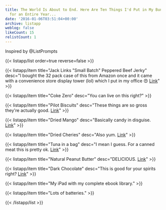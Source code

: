 ```yaml
---
title: The World Is About to End. Here Are Ten Things I'd Put in My Bunker to Survive
  for an Entire Year...
date: '2016-01-06T03:51:04+00:00'
archive: listapp
weblog: false
likeCount: 15
relistCount: 1
---
```


Inspired by @ListPrompts

<!--more-->

{{< listapp/list order=true reverse=false >}}

   {{< listapp/item title="Jack Links \"Small Batch\" Peppered Beef Jerky"
      desc="I bought the 32 pack case of this from Amazon once and it came with a convenience store display tower (lol) which I put in my office 😍 [Link](http://www.amazon.com/gp/aw/d/B00S1L9LOQ/ref=mp_s_a_1_2?qid=1452051301&sar=8-2&pi=SX200_QL40&keywords=jack+links+small+batch+peppered&dpPl=1&dpID=41BBkOh3XqL&ref=plSrch)" >}}

   {{< listapp/item title="Coke Zero"
      desc="You can live on this right?" >}}

   {{< listapp/item title="Pilot Biscuits"
      desc="These things are so gross they're actually good. [Link](http://www.amazon.com/gp/aw/d/B005IPV10A/ref=mp_s_a_1_2?qid=1452051614&sr=8-2&pi=SY200_QL40&keywords=Pilot+biscuits&dpPl=1&dpID=51bGoRi8MvL&ref=plSrch)" >}}

   {{< listapp/item title="Dried Mango"
      desc="Basically candy in disguise. [Link](http://www.amazon.com/gp/aw/d/B000Q5NSAS/ref=mp_s_a_1_1?qid=1452051686&sr=8-1&pi=SY200_QL40&keywords=dried+mango&dpPl=1&dpID=51V0vGRrNHL&ref=plSrch)" >}}

   {{< listapp/item title="Dried Cheries"
      desc="Also yum. [Link](http://www.amazon.com/gp/aw/d/B004CSGRS0/ref=mp_s_a_1_2?qid=1452051762&sr=8-2&pi=SY200_QL40&keywords=dried+cherries&dpPl=1&dpID=51Ro34veqpL&ref=plSrch)" >}}

   {{< listapp/item title="Tuna in a bag"
      desc="I mean I guess. For a canned meat this is pretty ok. [Link](http://www.amazon.com/gp/aw/d/B009PO5II6/ref=mp_s_a_1_1?qid=1452051879&sr=8-1&pi=SY200_QL40&keywords=Tuna+white+pouch&dpPl=1&dpID=61JI-LoRsZL&ref=plSrch)" >}}

   {{< listapp/item title="Natural Peanut Butter"
      desc="DELICIOUS. [Link](http://www.amazon.com/gp/aw/d/B00D4DPVS6/ref=mp_s_a_1_3?qid=1452051944&sr=8-3&pi=SX200_QL40&keywords=natural+peanut+butter&dpPl=1&dpID=51L-A5bV4lL&ref=plSrch#searchKeyword)" >}}

   {{< listapp/item title="Dark Chocolate"
      desc="This is good for your spirits right? [Link](http://www.amazon.com/gp/aw/d/B000H26J7E/ref=mp_s_a_1_11?qid=1452052161&sr=8-11&pi=AC_SX236_SY340_QL65&keywords=Lindt+dark+chocolate)" >}}

   {{< listapp/item title="My iPad with my complete ebook library." >}}

   {{< listapp/item title="Lots of batteries." >}}

{{< /listapp/list >}}
